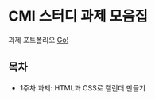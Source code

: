 # CMI 스터디 과제 모음집

과제 포트폴리오 [Go!](https://vcho1958.github.io/CMI-study/)

## 목차

- 1주차 과제: HTML과 CSS로 캘린더 만들기